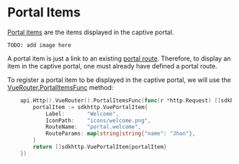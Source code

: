 # Portal Items

[Portal items](../api/http-api.md#portalitem) are the items displayed in the captive portal.

```
TODO: add image here
```

A portal item is just a link to an existing [portal route](./basic-routing.md#portal-routes). Therefore, to display an item in the captive portal, one must already have defined a portal route.

To register a portal item to be displayed in the captive portal, we will use the [VueRouter.PortalItemsFunc](../api/vue-router.md#portalitemsfunc) method:

```go
	api.Http().VueRouter().PortalItemsFunc(func(r *http.Request) []sdkhttp.VuePortalItem {
		portalItem := sdkhttp.VuePortalItem{
			Label:       "Welcome",
			IconPath:    "icons/welcome.png",
			RouteName:   "portal.welcome",
			RouteParams: map[string]string{"name": "Jhon"},
		}
		return []sdkhttp.VuePortalItem{portalItem}
	})
```
